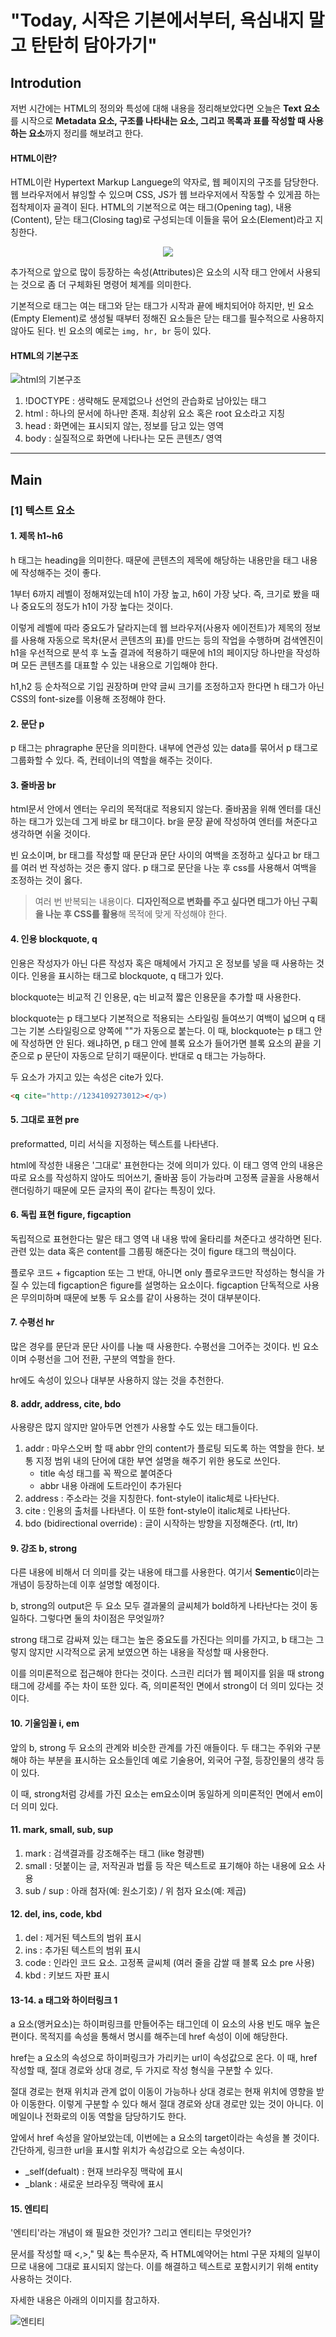 # "Today, 시작은 기본에서부터, 욕심내지 말고 탄탄히 담아가기"

## Introdution
저번 시간에는 HTML의 정의와 특성에 대해 내용을 정리해보았다면 오늘은 **Text 요소**를 시작으로 **Metadata 요소, 구조를 나타내는 요소, 그리고 목록과 표를 작성할 때 사용하는 요소**까지 정리를 해보려고 한다.

#### HTML이란?
HTML이란 Hypertext Markup Languege의 약자로, 웹 페이지의 구조를 담당한다. 웹 브라우저에서 뷰잉할 수 있으며 CSS, JS가 웹 브라우저에서 작동할 수 있게끔 하는 접착제이자 골격이 된다. HTML의 기본적으로 여는 태그(Opening tag), 내용(Content), 닫는 태그(Closing tag)로 구성되는데 이들을 묶어 요소(Element)라고 지칭한다.
<p align="center">
  <img src="http://tcpschool.com/lectures/img_html_tag_structure.png">
</p>
추가적으로 앞으로 많이 등장하는 속성(Attributes)은 요소의 시작 태그 안에서 사용되는 것으로 좀 더 구체화된 명령어 체계를 의미한다.


기본적으로 태그는 여는 태그와 닫는 태그가 시작과 끝에 배치되어야 하지만, 빈 요소(Empty Element)로 생성될 때부터 정해진 요소들은 닫는 태그를 필수적으로 사용하지 않아도 된다. 빈 요소의 예로는 `img, hr, br` 등이 있다.

#### HTML의 기본구조
![html의 기본구조](https://mblogthumb-phinf.pstatic.net/MjAyMDA0MjFfMTU4/MDAxNTg3NDI3NzQxMzk2.U9j2oDqTsXSDDAmKEg3Lat1HWx_3d5CBbrvn-jlbMT0g.5F1itvkmoWSmdKpmkJzs78VhpxMxWifVWVXDycrMf8Qg.PNG.anne9/image.png?type=w800)
1. !DOCTYPE : 생략해도 문제없으나 선언의 관습화로 남아있는 태그
2. html : 하나의 문서에 하나만 존재. 최상위 요소 혹은 root 요소라고 지칭
3. head : 화면에는 표시되지 않는, 정보를 담고 있는 영역
4. body : 실질적으로 화면에 나타나는 모든 콘텐츠/ 영역

---
## Main

### [1] 텍스트 요소
#### 1. 제목 h1~h6
 h 태그는 heading을 의미한다. 때문에 콘텐츠의 제목에 해당하는 내용만을 태그 내용에 작성해주는 것이 좋다. 
 
 1부터 6까지 레벨이 정해져있는데 h1이 가장 높고, h6이 가장 낮다. 즉, 크기로 봤을 때나 중요도의 정도가 h1이 가장 높다는 것이다.
 
 이렇게 레벨에 따라 중요도가 달라지는데 웹 브라우저(사용자 에이전트)가 제목의 정보를 사용해 자동으로 목차(문서 콘텐츠의 표)를 만드는 등의 작업을 수행하며 검색엔진이 h1을 우선적으로 분석 후 노출 결과에 적용하기 때문에 h1의 페이지당 하나만을 작성하며 모든 콘텐츠를 대표할 수 있는 내용으로 기입해야 한다. 
 
 h1,h2 등 순차적으로 기입 권장하며 만약 글씨 크기를 조정하고자 한다면 h 태그가 아닌 CSS의 font-size를 이용해 조정해야 한다.


#### 2. 문단 p
 p 태그는 phragraphe 문단을 의미한다. 내부에 연관성 있는 data를 묶어서 p 태그로 그룹화할 수 있다. 즉, 컨테이너의 역할을 해주는 것이다.


#### 3. 줄바꿈 br
html문서 안에서 엔터는 우리의 목적대로 적용되지 않는다. 줄바꿈을 위해 엔터를 대신 하는 태그가 있는데 그게 바로 br 태그이다. br을 문장 끝에 작성하여 엔터를 쳐준다고 생각하면 쉬울 것이다.

빈 요소이며, br 태그를 작성할 때 문단과 문단 사이의 여백을 조정하고 싶다고 br 태그를 여러 번 작성하는 것은 좋지 않다. p 태그로 문단을 나눈 후 css를 사용해서 여백을 조정하는 것이 옳다. 

>여러 번 반복되는 내용이다. **디자인적으로 변화를 주고 싶다면 태그가 아닌 구획을 나눈 후 CSS를 활용**해 목적에 맞게 작성해야 한다.
 
#### 4.  인용 blockquote, q
 인용은 작성자가 아닌 다른 작성자 혹은 매체에서 가지고 온 정보를 넣을 때 사용하는 것이다. 인용을 표시하는 태그로 blockquote, q 태그가 있다.

 blockquote는 비교적 긴 인용문, q는 비교적 짧은 인용문을 추가할 때 사용한다.

blockquote는 p 태그보다 기본적으로 적용되는 스타일링 들여쓰기 여백이 넓으며 q 태그는 기본 스타일링으로 양쪽에 ""가 자동으로 붙는다. 이 때, blockquote는 p 태그 안에 작성하면 안 된다. 왜냐하면, p 태그 안에 블록 요소가 들어가면 블록 요소의 끝을 기준으로 p 문단이 자동으로 닫히기 때문이다. 반대로 q 태그는 가능하다.
 
 두 요소가 가지고 있는 속성은 cite가 있다. 
 ```html
 <q cite="http://1234109273012></q>)
 ```

#### 5. 그대로 표현 pre
preformatted, 미리 서식을 지정하는 텍스트를 나타낸다. 

html에 작성한 내용은 '그대로' 표현한다는 것에 의미가 있다. 이 태그 영역 안의 내용은 따로 요소를 작성하지 않아도 띄어쓰기, 줄바꿈 등이 가능라며 고정폭 글꼴을 사용해서 랜더링하기 때문에 모든 글자의 폭이 같다는 특징이 있다.

#### 6. 독립 표현 figure, figcaption
독립적으로 표현한다는 말은 태그 영역 내 내용 밖에 울타리를 쳐준다고 생각하면 된다. 관련 있는 data 혹은 content를 그룹핑 해준다는 것이 figure 태그의 핵심이다.

플로우 코드 + figcaption 또는 그 반대, 아니면 only 플로우코드만 작성하는 형식을 가질 수 있는데 figcaption은 figure를 설명하는 요소이다. figcaption 단독적으로 사용은 무의미하며 때문에 보통 두 요소를 같이 사용하는 것이 대부분이다.

#### 7. 수평선 hr
 많은 경우를 문단과 문단 사이를 나눌 때 사용한다. 수평선을 그어주는 것이다.
빈 요소이며 수평선을 그어 전환, 구분의 역할을 한다. 

hr에도 속성이 있으나 대부분 사용하지 않는 것을 추천한다.

#### 8. addr, address, cite, bdo
 사용량은 많지 않지만 알아두면 언젠가 사용할 수도 있는 태그들이다. 

 1. addr : 마우스오버 할 때 abbr 안의 content가 플로팅 되도록 하는 역할을 한다. 보통 지정 범위 내의 단어에 대한 부연 설명을 해주기 위한 용도로 쓰인다.
 	- title 속성 태그를 꼭 짝으로 붙여준다
	- abbr 내용 아래에 도트라인이 추가된다
 2. address : 주소라는 것을 지칭한다. font-style이 italic체로 나타난다.
 3. cite : 인용의 출처를 나타낸다. 이 또한 font-style이 italic체로 나타난다.
 4. bdo (bidirectional override) : 글이 시작하는 방향을 지정해준다. (rtl, ltr)

#### 9. 강조 b, strong
 다른 내용에 비해서 더 의미를 갖는 내용에 태그를 사용한다. 여기서 **Sementic**이라는 개념이 등장하는데 이후 설명할 예정이다. 

 b, strong의 output은 두 요소 모두 결과물의 글씨체가 bold하게 나타난다는 것이 동일하다. 그렇다면 둘의 차이점은 무엇일까? 
 
 strong 태그로 감싸져 있는 태그는 높은 중요도를 가진다는 의미를 가지고, b 태그는 그렇지 않지만 시각적으로 굵게 보였으면 하는 내용을 작성할 때 사용한다. 
 
 이를 의미론적으로 접근해야 한다는 것이다. 스크린 리더가 웹 페이지를 읽을 때 strong 태그에 강세를 주는 차이 또한 있다. 즉, 의미론적인 면에서 strong이 더 의미 있다는 것이다.

#### 10. 기울임꼴 i, em
 앞의 b, strong 두 요소의 관계와 비슷한 관계를 가진 애들이다. 두 태그는 주위와 구분해야 하는 부분을 표시하는 요소들인데 예로 기술용어, 외국어 구절, 등장인물의 생각 등이 있다.

 이 때, strong처럼 강세를 가진 요소는 em요소이며 동일하게 의미론적인 면에서 em이 더 의미 있다.

#### 11. mark, small, sub, sup
 1) mark : 검색결과를 강조해주는 태그 (like 형광펜)
 2) small : 덧붙이는 글, 저작권과 법률 등 작은 텍스트로 표기해야 하는 내용에 요소 사용
 3) sub / sup : 아래 첨자(예: 원소기호) / 위 첨자 요소(예: 제곱)

#### 12. del, ins, code, kbd
 1) del : 제거된 텍스트의 범위 표시
 2) ins : 추가된 텍스트의 범위 표시 
 3) code : 인라인 코드 요소. 고정폭 글씨체 (여러 줄을 감쌀 때 블록 요소 pre 사용)
 4) kbd : 키보드 자판 표시

#### 13-14. a 태그와 하이터링크 1
 a 요소(앵커요소)는 하이퍼링크를 만들어주는 태그인데 이 요소의 사용 빈도 매우 높은 편이다. 목적지를 속성을 통해서 명시를 해주는데 href 속성이 이에 해당한다.

href는 a 요소의 속성으로 하이퍼링크가 가리키는 url이 속성값으로 온다.
이 때, href 작성할 때, 절대 경로와 상대 경로, 두 가지로 작성 형식을 구분할 수 있다.

절대 경로는 현재 위치과 관계 없이 이동이 가능하나 상대 경로는 현재 위치에 영향을 받아 이동한다. 이렇게 구분할 수 있다 해서 절대 경로와 상대 경로만 있는 것이 아니다. 이메일이나 전화로의 이동 역할을 담당하기도 한다.

앞에서 href 속성을 알아보았는데, 이번에는 a 요소의 target이라는 속성을 볼 것이다.
간단하게, 링크한 url을 표시할 위치가 속성갑으로 오는 속성이다.
- _self(defualt) : 현재 브라우징 맥락에 표시
- _blank : 새로운 브라우징 맥락에 표시

#### 15. 엔티티
 '엔티티'라는 개념이 왜 필요한 것인가? 그리고 엔티티는 무엇인가?

 문서를 작성할 때 <,>," 및 &는 특수문자, 즉 HTML예약어는 html 구문 자체의 일부이므로 내용에 그대로 표시되지 않는다. 이를 해결하고 텍스트로 포함시키기 위해 entity 사용하는 것이다.

 자세한 내용은 아래의 이미지를 참고하자.

![엔티티](https://blog.kakaocdn.net/dn/4MgSa/btqAE6RGmIS/KnPhHeBjJIYJfjIu8PkTYk/img.png)
